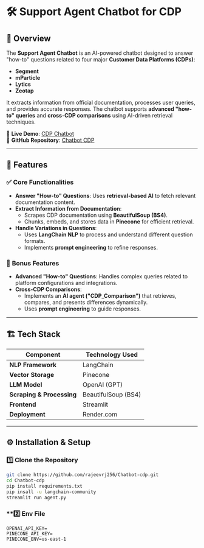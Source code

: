 # 🛠️ Support Agent Chatbot for CDP  

## 📌 Overview  
The **Support Agent Chatbot** is an AI-powered chatbot designed to answer "how-to" questions related to four major **Customer Data Platforms (CDPs)**:  
- **Segment**  
- **mParticle**  
- **Lytics**  
- **Zeotap**  

It extracts information from official documentation, processes user queries, and provides accurate responses. The chatbot supports **advanced "how-to" queries** and **cross-CDP comparisons** using AI-driven retrieval techniques.

🔗 **Live Demo**: [CDP Chatbot](https://chatbot-cdp.onrender.com/)  
🔗 **GitHub Repository**: [Chatbot CDP](https://github.com/rajeevrj256/Chatbot-cdp)  

---

## 🚀 Features  

### ✅ **Core Functionalities**  
- **Answer "How-to" Questions**: Uses **retrieval-based AI** to fetch relevant documentation content.  
- **Extract Information from Documentation**:  
  - Scrapes CDP documentation using **BeautifulSoup (BS4)**.  
  - Chunks, embeds, and stores data in **Pinecone** for efficient retrieval.  
- **Handle Variations in Questions**:  
  - Uses **LangChain NLP** to process and understand different question formats.  
  - Implements **prompt engineering** to refine responses.  

### 🎯 **Bonus Features**  
- **Advanced "How-to" Questions**: Handles complex queries related to platform configurations and integrations.  
- **Cross-CDP Comparisons**:  
  - Implements an **AI agent ("CDP_Comparison")** that retrieves, compares, and presents differences dynamically.  
  - Uses **prompt engineering** to guide responses.  

---

## 🏗️ Tech Stack  

| Component         | Technology Used |
|------------------|----------------|
| **NLP Framework** | LangChain |
| **Vector Storage** | Pinecone |
| **LLM Model** | OpenAI (GPT) |
| **Scraping & Processing** | BeautifulSoup (BS4) |
| **Frontend** | Streamlit |
| **Deployment** | Render.com |

---

## ⚙️ Installation & Setup  

### **1️⃣ Clone the Repository**  
```bash
git clone https://github.com/rajeevrj256/Chatbot-cdp.git
cd Chatbot-cdp
pip install requirements.txt
pip insall -u langchain-community
streamlit run agent.py
```
### **2️⃣ Env File
```
OPENAI_API_KEY=
PINECONE_API_KEY=
PINECONE_ENV=us-east-1
```

```
